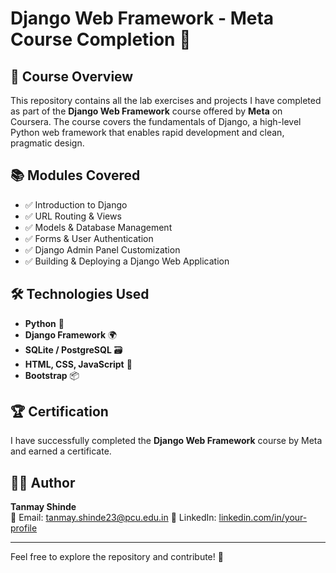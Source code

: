 # Django Web Framework - Meta Course Completion 🚀

## 📌 Course Overview
This repository contains all the lab exercises and projects I have completed as part of the **Django Web Framework** course offered by **Meta** on Coursera. The course covers the fundamentals of Django, a high-level Python web framework that enables rapid development and clean, pragmatic design.

## 📚 Modules Covered
- ✅ Introduction to Django
- ✅ URL Routing & Views
- ✅ Models & Database Management
- ✅ Forms & User Authentication
- ✅ Django Admin Panel Customization
- ✅ Building & Deploying a Django Web Application

## 🛠️ Technologies Used
- **Python** 🐍
- **Django Framework** 🌍
- **SQLite / PostgreSQL** 🗃️
- **HTML, CSS, JavaScript** 🎨
- **Bootstrap** 📦



## 🏆 Certification
I have successfully completed the **Django Web Framework** course by Meta and earned a certificate.

## 👨‍💻 Author
**Tanmay Shinde**  
📧 Email: tanmay.shinde23@pcu.edu.in 
🔗 LinkedIn: [linkedin.com/in/your-profile](www.linkedin.com/in/tanmay-shinde-840a05340)

---
Feel free to explore the repository and contribute! 🚀


